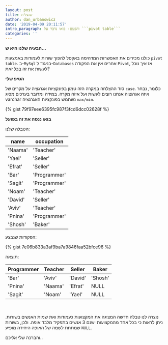 ```yaml
---
layout: post
title: שנצליח
author: dan_urbanowicz
date: '2019-04-09 20:11:57'
intro_paragraph: והפעם- בואו נדבר על ```pivot table```
categories: ''
---
```

**הבעיה שלנו היא ש...**

כולנו מכירים את האפשרות המדהימה באקסל להפוך שורות לעמודות באמצעות `pivot table`. ב-`MySql` בניגוד ל-`Databases` אחרים אין את הפקודה `Pivot`, אז איך נוכל לעשות את זה בכל זאת? 

**הטיפ שלי**

סוד ההצלחה במקרה הזה טמון בפונקציות אגרגציה על מקרים של `case`. כלומר, נבחר איזה אגרגציה אנחנו רוצים לעשות ועל איזה מקרה.
במידה ומדובר בערכים מסוג varchar נשתמש בפונקציות האגרגציה `max/min`.

{% gist 79f97eee6395fc987f3fcd6dcc02628f %}

**בואו ננסה את זה בפועל**

הטבלה שלנו:  

| name    | occupation   |
| ------- | ------------ |
| 'Naama' | 'Teacher'    |
| 'Yael'  | 'Seller'     |
| 'Efrat' | 'Seller'     |
| 'Bar'   | 'Programmer' |
| 'Sagit' | 'Programmer' |
| 'Noam'  | 'Teacher'    |
| 'David' | 'Seller'     |
| 'Aviv'  | 'Teacher'    |
| 'Pnina' | 'Programmer' |
| 'Shosh' | 'Baker'      |

הפקודות שנבצע:

{% gist 7e06b833a3af9ba7a9846faa52bfce96 %}

תוצאה:

| Programmer | Teacher | Seller          | Baker |
| ---------- | ------- | --------------- | ----- |
| 'Bar'      | 'Aviv'  | 'David'         |'Shosh'|
| 'Pnina'    | 'Naama' | 'Efrat'         | NULL  |
| 'Sagit'    | 'Noam'  | 'Yael'          | NULL  |

<br>

נוצרה לנו טבלה חדשה המציגה את המקצועות כעמודות ואת שמות האנשים בשורות. ניתן לראות כי בכל אחד מהמקצועות ישנם 3 אנשים בתפקיד מלבד אופה. ולכן, בשורות שמתחת לשמה של האופה היחידה מופיע `NULL`.

והברכה שלי אליכם..
